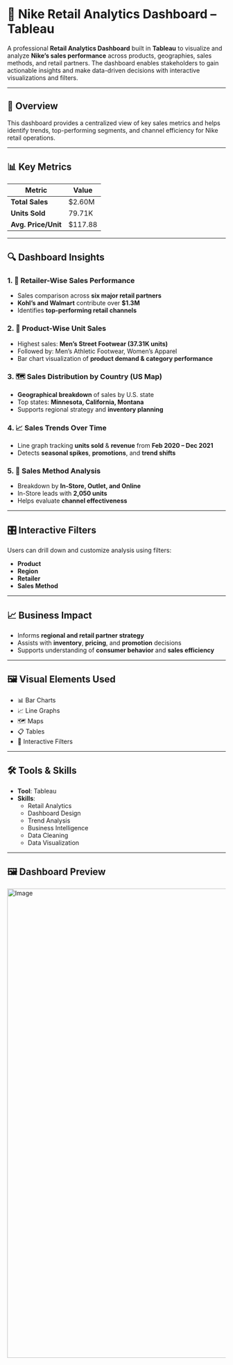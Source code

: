# 🏪 Nike Retail Analytics Dashboard – Tableau

A professional **Retail Analytics Dashboard** built in **Tableau** to visualize and analyze **Nike’s sales performance** across products, geographies, sales methods, and retail partners. The dashboard enables stakeholders to gain actionable insights and make data-driven decisions with interactive visualizations and filters.

---

## 🚀 Overview

This dashboard provides a centralized view of key sales metrics and helps identify trends, top-performing segments, and channel efficiency for Nike retail operations.

---

## 📊 Key Metrics

| Metric                  | Value         |
|-------------------------|---------------|
| **Total Sales**         | $2.60M        |
| **Units Sold**          | 79.71K        |
| **Avg. Price/Unit**     | $117.88       |

---

## 🔍 Dashboard Insights

### 1. 🛒 Retailer-Wise Sales Performance
- Sales comparison across **six major retail partners**
- **Kohl’s and Walmart** contribute over **$1.3M**
- Identifies **top-performing retail channels**

### 2. 👟 Product-Wise Unit Sales
- Highest sales: **Men’s Street Footwear (37.31K units)**
- Followed by: Men’s Athletic Footwear, Women’s Apparel
- Bar chart visualization of **product demand & category performance**

### 3. 🗺️ Sales Distribution by Country (US Map)
- **Geographical breakdown** of sales by U.S. state
- Top states: **Minnesota, California, Montana**
- Supports regional strategy and **inventory planning**

### 4. 📈 Sales Trends Over Time
- Line graph tracking **units sold** & **revenue** from **Feb 2020 – Dec 2021**
- Detects **seasonal spikes**, **promotions**, and **trend shifts**

### 5. 🧾 Sales Method Analysis
- Breakdown by **In-Store, Outlet, and Online**
- In-Store leads with **2,050 units**
- Helps evaluate **channel effectiveness**

---

## 🎛️ Interactive Filters

Users can drill down and customize analysis using filters:
- **Product**
- **Region**
- **Retailer**
- **Sales Method**

---

## 📈 Business Impact

- Informs **regional and retail partner strategy**
- Assists with **inventory**, **pricing**, and **promotion** decisions
- Supports understanding of **consumer behavior** and **sales efficiency**

---

## 🖼️ Visual Elements Used

- 📊 Bar Charts  
- 📈 Line Graphs  
- 🗺️ Maps  
- 📋 Tables  
- 🔀 Interactive Filters  

---

## 🛠️ Tools & Skills

- **Tool**: Tableau  
- **Skills**:
  - Retail Analytics  
  - Dashboard Design  
  - Trend Analysis  
  - Business Intelligence  
  - Data Cleaning  
  - Data Visualization  

---
## 🖼️ Dashboard Preview

<img width="1920" height="1080" alt="Image" src="https://github.com/user-attachments/assets/c27ea080-b152-43c6-9fbf-3aeb1ac05df9" />
